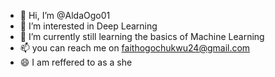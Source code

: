 - 👋 Hi, I’m @AldaOgo01
- 👀 I’m interested in Deep Learning
- 🌱 I’m currently still learning the basics of Machine Learning
- 📫 you can reach me on faithogochukwu24@gmail.com
- 😄 I am reffered to as a she

<!---
AldaOgo01/AldaOgo01 is a ✨ special ✨ repository because its `README.md` (this file) appears on your GitHub profile.
You can click the Preview link to take a look at your changes.
--->
